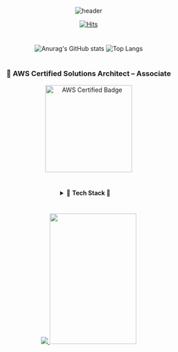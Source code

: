 

<div align="center">


![header](https://capsule-render.vercel.app/api?type=waving&height=270&color=gradient&text=백엔드%20개발자%20변성일입니다.&fontAlignY=50&fontSize=50)
  
[![Hits](https://hits.seeyoufarm.com/api/count/incr/badge.svg?url=https%3A%2F%2Fgithub.com%2Fi-Veni-Vidi-Vici%2Fhit-counter&count_bg=%2379C83D&title_bg=%23555555&icon=&icon_color=%23E7E7E7&title=hits&edge_flat=false)](https://hits.seeyoufarm.com)
#

![Anurag's GitHub stats](https://github-readme-stats.vercel.app/api?username=i-Veni-Vidi-Vici&show_icons=true&theme=tokyonight)
![Top Langs](https://github-readme-stats.vercel.app/api/top-langs/?username=i-Veni-Vidi-Vici&layout=compact&theme=tokyonight)



</div>

# 
<div align="center">

### 🏅 AWS Certified Solutions Architect – Associate  

<a href="https://www.credly.com/badges/de02c07d-f94d-4107-80c2-848d3ad9cc65/public_url" target="_blank">
    <img src="https://github.com/user-attachments/assets/3dc1e079-7c95-41b5-ba8e-a1675188625c" alt="AWS Certified Badge" width="200">
</a>

#

<details>
<summary>🎨 <strong>Tech Stack </strong>🎨    &nbsp;&nbsp;&nbsp; </summary>


#### 🌐 Backend 🌐
![Java](https://img.shields.io/badge/Java-%23ED8B00.svg?style=flat-square&logo=openjdk&logoColor=white)
![Spring](https://img.shields.io/badge/Spring-%236DB33F.svg?style=flat-square&logo=spring&logoColor=white)
![JPA](https://img.shields.io/badge/JPA-6DB33F.svg?style=flat-square&logo=hibernate&logoColor=white)

#### 💾 Database 💾
![MySQL](https://img.shields.io/badge/MySQL-4479A1.svg?style=flat-square&logo=mysql&logoColor=white)
![Redis](https://img.shields.io/badge/Redis-%23DD0031.svg?style=flat-square&logo=redis&logoColor=white)
![PostgreSQL](https://img.shields.io/badge/PostgreSQL-%23316192.svg?style=flat-square&logo=postgresql&logoColor=white)



#### 🐳 Infrastructure 🐳
![Docker](https://img.shields.io/badge/Docker-%230db7ed.svg?style=flat-square&logo=docker&logoColor=white)
![AWS](https://img.shields.io/badge/AWS-%23232F3E.svg?style=flat-square&logo=amazon-web-services&logoColor=white)
![ElasticSearch](https://img.shields.io/badge/ElasticSearch-%23005571.svg?style=flat-square&logo=elasticsearch&logoColor=white)


#### 📨 Message Broker 📨
![Apache Kafka](https://img.shields.io/badge/Kafka-000.svg?style=flat-square&logo=apachekafka&logoColor=white)

#### 🔍 Search Engine 🔍
![Elasticsearch](https://img.shields.io/badge/Elasticsearch-%23005571.svg?style=flat-square&logo=elasticsearch&logoColor=white)

#### 📊 Log Analysis 📊
![Elastic Stack](https://img.shields.io/badge/Elastic_Stack-%23005571.svg?style=flat-square&logo=elastic&logoColor=white)

#### 🤖 AI Tools 🤖
![ComfyUI](https://img.shields.io/badge/ComfyUI-3178C6.svg?style=flat-square&logoColor=white)

</details>

#
<a href="https://github.com/devxb/gitanimals">
<img src="https://render.gitanimals.org/farms/{i-Veni-Vidi-Vici}"/>
</a>
<img src="https://github.com/user-attachments/assets/124afec5-7fdd-42f2-b00b-a8b2cf982691" width="200" height="300"/>
</div>
